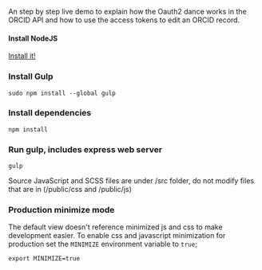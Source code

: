 An step by step live demo to explain how the Oauth2 dance works in the ORCID API and how to use the access tokens to edit an ORCID record.

#### Install NodeJS

[Install it!](https://nodejs.org/)

### Install Gulp

```
sudo npm install --global gulp 
```

### Install dependencies

```
npm install 
```

### Run gulp, includes express web server

```
gulp
```

Source JavaScript and SCSS files are under /src folder, do not modify files that are in (/public/css and /public/js)

### Production minimize mode
The default view doesn't reference minimized js and css to make development easier. To enable css and javascript minimization 
for production set the `MINIMIZE` environment variable to `true`;

```
export MINIMIZE=true
```
